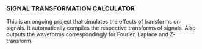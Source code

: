 ### SIGNAL TRANSFORMATION CALCULATOR

This is an ongoing project that simulates the effects of transforms on signals. It automatically compiles the respective transforms of signals.
Also outputs the waveforms correspondingly for Fourier, Laplace and Z- transform.
